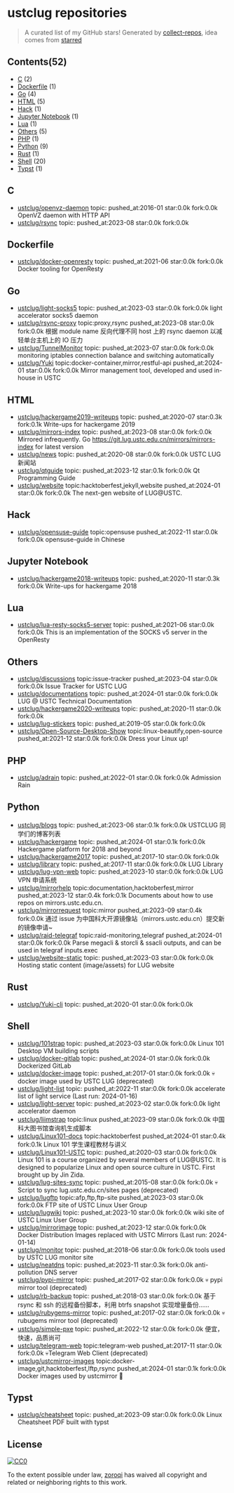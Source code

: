 # ustclug repositories


> A curated list of my GitHub stars!  Generated by [collect-repos](https://github.com/zoroqi/collect-repos), idea comes from [starred](https://github.com/maguowei/starred)  


## Contents(52)

- [C](#c) (2)
- [Dockerfile](#dockerfile) (1)
- [Go](#go) (4)
- [HTML](#html) (5)
- [Hack](#hack) (1)
- [Jupyter Notebook](#jupyter-notebook) (1)
- [Lua](#lua) (1)
- [Others](#others) (5)
- [PHP](#php) (1)
- [Python](#python) (9)
- [Rust](#rust) (1)
- [Shell](#shell) (20)
- [Typst](#typst) (1)

## C

- [ustclug/openvz-daemon](https://github.com/ustclug/openvz-daemon) topic: pushed_at:2016-01 star:0.0k fork:0.0k OpenVZ daemon with HTTP API
- [ustclug/rsync](https://github.com/ustclug/rsync) topic: pushed_at:2023-08 star:0.0k fork:0.0k 

## Dockerfile

- [ustclug/docker-openresty](https://github.com/ustclug/docker-openresty) topic: pushed_at:2021-06 star:0.0k fork:0.0k Docker tooling for OpenResty

## Go

- [ustclug/light-socks5](https://github.com/ustclug/light-socks5) topic: pushed_at:2023-03 star:0.0k fork:0.0k light accelerator socks5 daemon
- [ustclug/rsync-proxy](https://github.com/ustclug/rsync-proxy) topic:proxy,rsync pushed_at:2023-08 star:0.0k fork:0.0k 根据 module name 反向代理不同 host 上的 rsync daemon 以减轻单台主机上的 IO 压力
- [ustclug/TunnelMonitor](https://github.com/ustclug/TunnelMonitor) topic: pushed_at:2023-07 star:0.0k fork:0.0k monitoring iptables connection balance and switching automatically
- [ustclug/Yuki](https://github.com/ustclug/Yuki) topic:docker-container,mirror,restful-api pushed_at:2024-01 star:0.0k fork:0.0k Mirror management tool, developed and used in-house in USTC

## HTML

- [ustclug/hackergame2019-writeups](https://github.com/ustclug/hackergame2019-writeups) topic: pushed_at:2020-07 star:0.3k fork:0.1k Write-ups for hackergame 2019
- [ustclug/mirrors-index](https://github.com/ustclug/mirrors-index) topic: pushed_at:2023-08 star:0.0k fork:0.0k Mirrored infrequently. Go https://git.lug.ustc.edu.cn/mirrors/mirrors-index for latest version
- [ustclug/news](https://github.com/ustclug/news) topic: pushed_at:2020-08 star:0.0k fork:0.0k USTC LUG 新闻站
- [ustclug/qtguide](https://github.com/ustclug/qtguide) topic: pushed_at:2023-12 star:0.1k fork:0.0k Qt Programming Guide
- [ustclug/website](https://github.com/ustclug/website) topic:hacktoberfest,jekyll,website pushed_at:2024-01 star:0.0k fork:0.0k The next-gen website of LUG@USTC.

## Hack

- [ustclug/opensuse-guide](https://github.com/ustclug/opensuse-guide) topic:opensuse pushed_at:2022-11 star:0.0k fork:0.0k opensuse-guide in Chinese

## Jupyter Notebook

- [ustclug/hackergame2018-writeups](https://github.com/ustclug/hackergame2018-writeups) topic: pushed_at:2020-11 star:0.3k fork:0.0k Write-ups for hackergame 2018

## Lua

- [ustclug/lua-resty-socks5-server](https://github.com/ustclug/lua-resty-socks5-server) topic: pushed_at:2021-06 star:0.0k fork:0.0k This is an implementation of the SOCKS v5 server in the OpenResty

## Others

- [ustclug/discussions](https://github.com/ustclug/discussions) topic:issue-tracker pushed_at:2023-04 star:0.0k fork:0.0k Issue Tracker for USTC LUG
- [ustclug/documentations](https://github.com/ustclug/documentations) topic: pushed_at:2024-01 star:0.0k fork:0.0k LUG @ USTC Technical Documentation
- [ustclug/hackergame2020-writeups](https://github.com/ustclug/hackergame2020-writeups) topic: pushed_at:2020-11 star:0.0k fork:0.0k 
- [ustclug/lug-stickers](https://github.com/ustclug/lug-stickers) topic: pushed_at:2019-05 star:0.0k fork:0.0k 
- [ustclug/Open-Source-Desktop-Show](https://github.com/ustclug/Open-Source-Desktop-Show) topic:linux-beautify,open-source pushed_at:2021-12 star:0.0k fork:0.0k Dress your Linux up!

## PHP

- [ustclug/adrain](https://github.com/ustclug/adrain) topic: pushed_at:2022-01 star:0.0k fork:0.0k Admission Rain

## Python

- [ustclug/blogs](https://github.com/ustclug/blogs) topic: pushed_at:2023-06 star:0.1k fork:0.0k USTCLUG 同学们的博客列表
- [ustclug/hackergame](https://github.com/ustclug/hackergame) topic: pushed_at:2024-01 star:0.1k fork:0.0k Hackergame platform for 2018 and beyond
- [ustclug/hackergame2017](https://github.com/ustclug/hackergame2017) topic: pushed_at:2017-10 star:0.0k fork:0.0k 
- [ustclug/library](https://github.com/ustclug/library) topic: pushed_at:2017-11 star:0.0k fork:0.0k LUG Library
- [ustclug/lug-vpn-web](https://github.com/ustclug/lug-vpn-web) topic: pushed_at:2023-10 star:0.0k fork:0.0k LUG VPN 申请系统
- [ustclug/mirrorhelp](https://github.com/ustclug/mirrorhelp) topic:documentation,hacktoberfest,mirror pushed_at:2023-12 star:0.4k fork:0.1k Documents about how to use repos on mirrors.ustc.edu.cn.
- [ustclug/mirrorrequest](https://github.com/ustclug/mirrorrequest) topic:mirror pushed_at:2023-09 star:0.4k fork:0.0k 通过 issue 为中国科大开源镜像站（mirrors.ustc.edu.cn）提交新的镜像申请~
- [ustclug/raid-telegraf](https://github.com/ustclug/raid-telegraf) topic:raid-monitoring,telegraf pushed_at:2024-01 star:0.0k fork:0.0k Parse megacli & storcli & ssacli outputs, and can be used in telegraf inputs.exec
- [ustclug/website-static](https://github.com/ustclug/website-static) topic: pushed_at:2023-03 star:0.0k fork:0.0k Hosting static content (image/assets) for LUG website

## Rust

- [ustclug/Yuki-cli](https://github.com/ustclug/Yuki-cli) topic: pushed_at:2020-01 star:0.0k fork:0.0k 

## Shell

- [ustclug/101strap](https://github.com/ustclug/101strap) topic: pushed_at:2023-03 star:0.0k fork:0.0k Linux 101 Desktop VM building scripts
- [ustclug/docker-gitlab](https://github.com/ustclug/docker-gitlab) topic: pushed_at:2024-01 star:0.0k fork:0.0k Dockerized GitLab
- [ustclug/docker-image](https://github.com/ustclug/docker-image) topic: pushed_at:2017-01 star:0.0k fork:0.0k 💀docker image used by USTC LUG (deprecated)
- [ustclug/light-list](https://github.com/ustclug/light-list) topic: pushed_at:2022-11 star:0.0k fork:0.0k accelerate list of light service (Last run: 2024-01-16)
- [ustclug/light-server](https://github.com/ustclug/light-server) topic: pushed_at:2023-02 star:0.0k fork:0.0k light accelerator daemon
- [ustclug/liimstrap](https://github.com/ustclug/liimstrap) topic:linux pushed_at:2023-09 star:0.0k fork:0.0k 中国科大图书馆查询机生成脚本
- [ustclug/Linux101-docs](https://github.com/ustclug/Linux101-docs) topic:hacktoberfest pushed_at:2024-01 star:0.4k fork:0.1k Linux 101 学生课程教材与讲义
- [ustclug/Linux101-USTC](https://github.com/ustclug/Linux101-USTC) topic: pushed_at:2020-03 star:0.0k fork:0.0k Linux 101 is a course organized by several members of LUG@USTC. It is designed to popularize Linux and open source culture in USTC. First brought up by Jin Zida.
- [ustclug/lug-sites-sync](https://github.com/ustclug/lug-sites-sync) topic: pushed_at:2015-08 star:0.0k fork:0.0k 💀Script to sync lug.ustc.edu.cn/sites pages (deprecated)
- [ustclug/lugftp](https://github.com/ustclug/lugftp) topic:afp,ftp,ftp-site pushed_at:2023-03 star:0.0k fork:0.0k FTP site of USTC Linux User Group
- [ustclug/lugwiki](https://github.com/ustclug/lugwiki) topic: pushed_at:2023-10 star:0.0k fork:0.0k wiki site of USTC Linux User Group
- [ustclug/mirrorimage](https://github.com/ustclug/mirrorimage) topic: pushed_at:2023-12 star:0.0k fork:0.0k Docker Distribution Images replaced with USTC Mirrors (Last run: 2024-01-14)
- [ustclug/monitor](https://github.com/ustclug/monitor) topic: pushed_at:2018-06 star:0.0k fork:0.0k tools used by USTC LUG monitor site
- [ustclug/neatdns](https://github.com/ustclug/neatdns) topic: pushed_at:2023-11 star:0.3k fork:0.0k anti-pollution DNS server
- [ustclug/pypi-mirror](https://github.com/ustclug/pypi-mirror) topic: pushed_at:2017-02 star:0.0k fork:0.0k 💀 pypi mirror tool (deprecated)
- [ustclug/rb-backup](https://github.com/ustclug/rb-backup) topic: pushed_at:2018-03 star:0.0k fork:0.0k 基于 rsync 和 ssh 的远程备份脚本，利用 btrfs snapshot 实现增量备份……
- [ustclug/rubygems-mirror](https://github.com/ustclug/rubygems-mirror) topic: pushed_at:2017-02 star:0.0k fork:0.0k 💀 rubugems mirror tool (deprecated)
- [ustclug/simple-pxe](https://github.com/ustclug/simple-pxe) topic: pushed_at:2022-12 star:0.0k fork:0.0k 便宜，快速，品质尚可
- [ustclug/telegram-web](https://github.com/ustclug/telegram-web) topic:telegram-web pushed_at:2017-11 star:0.0k fork:0.0k 💀Telegram Web Client (deprecated)
- [ustclug/ustcmirror-images](https://github.com/ustclug/ustcmirror-images) topic:docker-image,git,hacktoberfest,lftp,rsync pushed_at:2024-01 star:0.1k fork:0.0k Docker images used by ustcmirror :rocket:

## Typst

- [ustclug/cheatsheet](https://github.com/ustclug/cheatsheet) topic: pushed_at:2023-09 star:0.0k fork:0.0k Linux Cheatsheet PDF built with typst


## License

[![CC0](http://mirrors.creativecommons.org/presskit/buttons/88x31/svg/cc-zero.svg)](https://creativecommons.org/publicdomain/zero/1.0/)

To the extent possible under law, [zoroqi](https://github.com/zoroqi) has waived all copyright and related or neighboring rights to this work.
